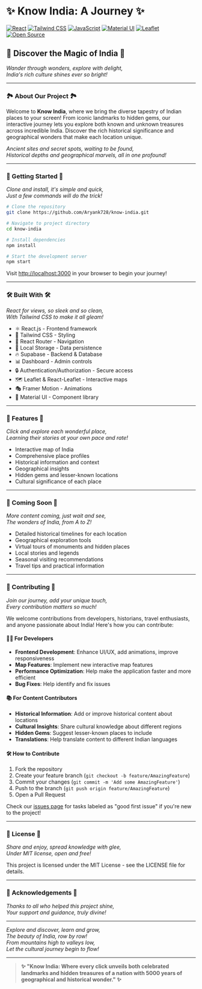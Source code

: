 # ✨ Know India: A Journey ✨

[![React](https://img.shields.io/badge/React-20232A?style=for-the-badge&logo=react&logoColor=61DAFB)](https://reactjs.org/)
[![Tailwind CSS](https://img.shields.io/badge/Tailwind_CSS-38B2AC?style=for-the-badge&logo=tailwind-css&logoColor=white)](https://tailwindcss.com/)
[![JavaScript](https://img.shields.io/badge/JavaScript-F7DF1E?style=for-the-badge&logo=javascript&logoColor=black)](https://developer.mozilla.org/en-US/docs/Web/JavaScript)
[![Material UI](https://img.shields.io/badge/Material--UI-0081CB?style=for-the-badge&logo=material-ui&logoColor=white)](https://mui.com/)
[![Leaflet](https://img.shields.io/badge/Leaflet-199900?style=for-the-badge&logo=Leaflet&logoColor=white)](https://leafletjs.com/)
[![Open Source](https://img.shields.io/badge/Open%20Source-3DA639?style=for-the-badge&logo=open-source-initiative&logoColor=white)](https://opensource.org/)

## 🌟 Discover the Magic of India 🌟

_Wander through wonders, explore with delight,_  
_India's rich culture shines ever so bright!_

---

### 🏞️ About Our Project 🏞️

Welcome to **Know India**, where we bring the diverse tapestry of Indian places to your screen! From iconic landmarks to hidden gems, our interactive journey lets you explore both known and unknown treasures across incredible India. Discover the rich historical significance and geographical wonders that make each location unique.

_Ancient sites and secret spots, waiting to be found,_  
_Historical depths and geographical marvels, all in one profound!_

---

### 🚀 Getting Started 🚀

_Clone and install, it's simple and quick,_  
_Just a few commands will do the trick!_

```bash
# Clone the repository
git clone https://github.com/Aryank728/know-india.git

# Navigate to project directory
cd know-india

# Install dependencies
npm install

# Start the development server
npm start
```

Visit [http://localhost:3000](http://localhost:3000) in your browser to begin your journey!

---

### 🛠️ Built With 🛠️

_React for views, so sleek and so clean,_  
_With Tailwind CSS to make it all gleam!_

- ⚛️ React.js - Frontend framework
- 🎨 Tailwind CSS - Styling
- 🧭 React Router - Navigation
- 💾 Local Storage - Data persistence
- 🔥 Supabase - Backend & Database
- 📊 Dashboard - Admin controls
- 🔒 Authentication/Authorization - Secure access
- 🗺️ Leaflet & React-Leaflet - Interactive maps
- 🎭 Framer Motion - Animations
- 🧩 Material UI - Component library

---

### 🌈 Features 🌈

_Click and explore each wonderful place,_  
_Learning their stories at your own pace and rate!_

- Interactive map of India
- Comprehensive place profiles
- Historical information and context
- Geographical insights
- Hidden gems and lesser-known locations
- Cultural significance of each place

---

### 🔮 Coming Soon 🔮

_More content coming, just wait and see,_  
_The wonders of India, from A to Z!_

- Detailed historical timelines for each location
- Geographical exploration tools
- Virtual tours of monuments and hidden places
- Local stories and legends
- Seasonal visiting recommendations
- Travel tips and practical information

---

### 👥 Contributing 👥

_Join our journey, add your unique touch,_  
_Every contribution matters so much!_

We welcome contributions from developers, historians, travel enthusiasts, and anyone passionate about India! Here's how you can contribute:

#### 🧑‍💻 For Developers
- **Frontend Development**: Enhance UI/UX, add animations, improve responsiveness
- **Map Features**: Implement new interactive map features
- **Performance Optimization**: Help make the application faster and more efficient
- **Bug Fixes**: Help identify and fix issues

#### 📚 For Content Contributors
- **Historical Information**: Add or improve historical content about locations
- **Cultural Insights**: Share cultural knowledge about different regions
- **Hidden Gems**: Suggest lesser-known places to include
- **Translations**: Help translate content to different Indian languages

#### 🛠️ How to Contribute
1. Fork the repository
2. Create your feature branch (`git checkout -b feature/AmazingFeature`)
3. Commit your changes (`git commit -m 'Add some AmazingFeature'`)
4. Push to the branch (`git push origin feature/AmazingFeature`)
5. Open a Pull Request

Check our [issues page](https://github.com/Aryank728/know-india/issues) for tasks labeled as "good first issue" if you're new to the project!

---

### 📝 License 📝

_Share and enjoy, spread knowledge with glee,_  
_Under MIT license, open and free!_

This project is licensed under the MIT License - see the LICENSE file for details.

---

### 🙏 Acknowledgements 🙏

_Thanks to all who helped this project shine,_  
_Your support and guidance, truly divine!_

---

_Explore and discover, learn and grow,_  
_The beauty of India, row by row!_  
_From mountains high to valleys low,_  
_Let the cultural journey begin to flow!_

---


> **✨ "Know India: Where every click unveils both celebrated landmarks and hidden treasures of a nation with 5000 years of geographical and historical wonder." ✨**

